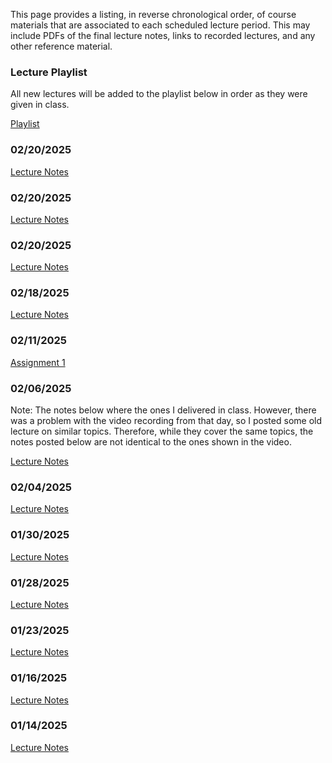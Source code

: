 <!--
.. title: Course Materials
.. slug: index
.. date: 2015-08-25 11:24:22 UTC-05:00
-->

This page provides a listing, in reverse chronological order, of course materials that are associated to
each scheduled lecture period.  This may include PDFs of the final lecture notes, links to recorded lectures, and any other reference material.

### Lecture Playlist

All new lectures will be added to the playlist below in order as they were given in class.


<a href="https://www.youtube.com/playlist?list=PLCnlJOMhMC0MUOWi3-kx6STs1S-2j45qZ" target="blank_">Playlist</a>

### 02/20/2025

[Lecture Notes](/notes/02-28-2025.pdf)

### 02/20/2025

[Lecture Notes](/notes/02-25-2025.pdf)

### 02/20/2025

[Lecture Notes](/notes/02-20-2025.pdf)

### 02/18/2025

[Lecture Notes](/notes/02-18-2025.pdf)

### 02/11/2025

[Assignment 1](/files/assignment1.pdf)


### 02/06/2025

Note:  The notes below where the ones I delivered in class.  However, there was a problem with the video recording from that day, so I posted some old lecture on similar topics.  Therefore, while they cover the same topics, the notes posted below are not identical to the ones shown in the video.

[Lecture Notes](/notes/02-06-2025.pdf)

### 02/04/2025

[Lecture Notes](/notes/02-04-2025.pdf)

### 01/30/2025

[Lecture Notes](/notes/01-30-2025.pdf)

### 01/28/2025

[Lecture Notes](/notes/01-28-2025.pdf)

### 01/23/2025

[Lecture Notes](/notes/01-23-2025.pdf)

### 01/16/2025

[Lecture Notes](/notes/01-16-2025.pdf)

### 01/14/2025

[Lecture Notes](/notes/01-14-2025.pdf)

<!-- ### 12/07/2015 -->
<!---->
<!-- [Drucker-Prager Example (PDF)](/files/Drucker-Prager.pdf) -->
<!---->
<!-- [Drucker-Prager Example (*Mathematica* notebook)](/files/Drucker-Prager.nb) -->
<!---->
<!-- <a href="//nbviewer.ipython.org/github/johnfoster-pge-utexas/PGE383-AdvGeomechanics/blob/master/files/final.ipynb" target="blank_">Final Project</a> -->
<!---->
<!---->
<!-- ### 12/04/2015 -->
<!---->
<!-- [Lecture Notes](/notes/12-04-2015.pdf) -->
<!---->
<!-- <a href="//www.youtube.com/playlist?list=PLyQr4689RR7B8nOMQMmdoUuYNCjhdtgtT">Lecture Recording</a> -->
<!---->
<!-- <a href="//nbviewer.ipython.org/github/johnfoster-pge-utexas/PGE383-AdvGeomechanics/blob/master/files/assignment5_solution.ipynb" target="blank_">Homework Assignment 5 Solution</a> -->
<!---->
<!---->
<!-- ### 12/02/2015 -->
<!---->
<!-- <a href="//www.youtube.com/playlist?list=PLyQr4689RR7DG8dxPXmpC-PeY1EvGNKY8">Lecture Recording</a> -->
<!---->
<!-- [Slides on MPI and mpi4py](/notes/MPI.pdf) -->
<!---->
<!-- [Slides on Trilinos & PyTrilinos](/notes/Trilinos&PytrilinosOverview.pdf) -->
<!---->
<!-- [Slides on Epetra Maps and Vectors](/notes/EpetraMaps&Vectors.pdf) -->
<!---->
<!---->
<!---->
<!-- ### 11/30/2015 -->
<!---->
<!-- [Lecture Notes](/notes/11-30-2015.pdf) -->
<!---->
<!-- <a href="//www.youtube.com/playlist?list=PLyQr4689RR7Cqu7Uk18KUllTpyupMAMG7">Lecture Recording</a> -->
<!---->
<!-- <a href="//htmlpreview.github.io/?https://github.com/kostyfisik/FEA-compare/blob/master/table.html">Comparison of FEA Code Features</a> -->
<!---->
<!---->
<!-- ### 11/23/2015 -->
<!---->
<!-- [Lecture Notes](/notes/11-23-2015.pdf) -->
<!---->
<!-- <a href="//www.youtube.com/playlist?list=PLyQr4689RR7A8UaFfP1w7ziqNQjT6nsRf">Lecture Recording</a> -->
<!---->
<!-- <a href="//nbviewer.ipython.org/github/johnfoster-pge-utexas/PGE383-AdvGeomechanics/blob/master/files/assignment6.ipynb" target="blank_">Homework Assignment 6</a> -->
<!---->
<!---->
<!-- ### 11/18/2015 -->
<!---->
<!-- [Lecture Notes](/notes/11-18-2015.pdf) -->
<!---->
<!-- <a href="//www.youtube.com/playlist?list=PLyQr4689RR7AunzczSijwfAl4bDQHiElg">Lecture Recording</a> -->
<!---->
<!---->
<!-- ### 11/16/2015 -->
<!---->
<!-- [Lecture Notes](/notes/11-16-2015.pdf) -->
<!---->
<!-- [Plasticity Example (PDF)](/notes/NonlinearFEA_RateForm.pdf) -->
<!---->
<!-- [Plasticity Example (*Mathematica* notebook)](/notes/NonlinearFEA_RateForm.nb) -->
<!---->
<!-- <a href="//www.youtube.com/playlist?list=PLyQr4689RR7AD363goxVeUHwguagNXpab">Lecture Recording</a> -->
<!---->
<!---->
<!-- ### 11/13/2015 -->
<!---->
<!-- [Lecture Notes](/notes/11-13-2015.pdf) -->
<!---->
<!-- <a href="//www.youtube.com/playlist?list=PLyQr4689RR7DHq5BNSPPeKG08E2QFtoiU">Lecture Recording</a> -->
<!---->
<!---->
<!-- ### 11/11/2015 -->
<!---->
<!-- [Lecture Notes](/notes/11-11-2015.pdf) -->
<!---->
<!-- <a href="//www.youtube.com/playlist?list=PLyQr4689RR7DWafi5TPs_oCjEvdhP5y9b">Lecture Recording</a> -->
<!---->
<!-- <a href="//nbviewer.ipython.org/github/johnfoster-pge-utexas/PGE383-AdvGeomechanics/blob/master/files/assignment5.ipynb" target="blank_">Homework Assignment 5</a> -->
<!---->
<!---->
<!-- ### 11/09/2015 -->
<!---->
<!-- [Lecture Notes](/notes/11-09-2015.pdf) -->
<!---->
<!-- <a href="//www.youtube.com/playlist?list=PLyQr4689RR7BzHZLLsrCn-FAXok8EA8GV">Lecture Recording</a> -->
<!---->
<!-- <a href="http://nbviewer.ipython.org/github/johnfoster-pge-utexas/PGE383-AdvGeomechanics/blob/master/files/assignment4_solution.ipynb" target="blank_">Homework Assignment 4 Solution</a> -->
<!---->
<!---->
<!-- ### 11/06/2015 -->
<!---->
<!-- [Lecture Notes](/notes/11-06-2015.pdf) -->
<!---->
<!-- <a href="//www.youtube.com/playlist?list=PLyQr4689RR7A1BDiZuYnwimExGUSVX7nV">Lecture Recording</a> -->
<!---->
<!---->
<!-- ### 11/04/2015 -->
<!---->
<!-- [Lecture Notes](/notes/11-04-2015.pdf) -->
<!---->
<!-- <a href="//www.youtube.com/playlist?list=PLyQr4689RR7BW4atfowtDrZUrB9PD9AJp">Lecture Recording</a> -->
<!---->
<!---->
<!-- ### 11/02/2015 -->
<!---->
<!-- [Lecture Notes](/notes/11-02-2015.pdf) -->
<!---->
<!-- <a href="//www.youtube.com/playlist?list=PLyQr4689RR7CcxKxl-b9gWUCqIqMaOHrN">Lecture Recording</a> -->
<!---->
<!-- <a href="http://nbviewer.ipython.org/github/johnfoster-pge-utexas/PGE383-AdvGeomechanics/blob/master/files/assignment3_solution.ipynb" target="blank_">Homework Assignment 3 Solution</a> -->
<!---->
<!---->
<!-- ### 10/30/2015 -->
<!---->
<!-- [Lecture Notes](/notes/10-30-2015.pdf) -->
<!---->
<!-- <a href="//www.youtube.com/playlist?list=PLyQr4689RR7Dpb7BsCZvh1Z_HYy2--bGO">Lecture Recording</a> -->
<!---->
<!-- [Plane Elasticity Stiffness Matrix Example](https://youtu.be/HWup6NiYop4?list=PLyQr4689RR7DIKTWX12cVIfnu9erVRkHE) -->
<!---->
<!-- [Homework Assignment 4](/files/assignment4.pdf) -- Due Friday, November, 6, 2015 -->
<!---->
<!---->
<!-- ### 10/28/2015 -->
<!---->
<!-- [Lecture Notes](/notes/10-28-2015.pdf) -->
<!---->
<!-- <a href="//www.youtube.com/playlist?list=PLyQr4689RR7A5rjmftfmtHeKFcaVRguHf">Lecture Recording</a> -->
<!---->
<!---->
<!-- ### 10/26/2015 -->
<!---->
<!-- [Lecture Notes](/notes/10-26-2015.pdf) -->
<!---->
<!-- <a href="//www.youtube.com/playlist?list=PLyQr4689RR7Dv9SXUldd-MUaHFUglLGZC">Lecture Recording</a> -->
<!---->
<!---->
<!-- ### 10/23/2015 -->
<!---->
<!-- [Lecture Notes](/notes/10-23-2015.pdf) -->
<!---->
<!-- <a href="//www.youtube.com/playlist?list=PLyQr4689RR7ATlifYy4aLm2EkZKfCqfw1">Lecture Recording</a> -->
<!---->
<!---->
<!-- ### 10/21/2015 -->
<!---->
<!-- [Lecture Notes](/notes/10-21-2015.pdf) -->
<!---->
<!-- <a href="//www.youtube.com/playlist?list=PLyQr4689RR7BkSVds3TPPjJr_EG3CkcVH">Lecture Recording</a> -->
<!---->
<!---->
<!-- ### 10/19/2015 -->
<!---->
<!-- [Lecture Notes](/notes/10-19-2015.pdf) -->
<!---->
<!-- <a href="//youtu.be/Wgv7AWDFeuQ?list=PLyQr4689RR7AaxCNPTZ5CRb-LEgHbD6AZ">Lecture Recording</a> -->
<!---->
<!---->
<!-- ### 10/14/2015 -->
<!---->
<!-- [Lecture Notes](/notes/10-14-2015.pdf) -->
<!---->
<!-- <a href="//www.youtube.com/playlist?list=PLyQr4689RR7AYmhtC4F6NsCqilNa1DCko">Lecture Recording</a> -->
<!---->
<!---->
<!-- ### 10/12/2015 -->
<!---->
<!-- [Homework Assignment 3](/files/assignment3.pdf) -- Due Friday, October, 30, 2015 -->
<!---->
<!-- [Lecture Notes](/notes/10-12-2015.pdf) -->
<!---->
<!-- <a href="//www.youtube.com/playlist?list=PLyQr4689RR7AIKmYR1rc8uM_fCHrrm4cu">Lecture Recording</a> -->
<!---->
<!---->
<!-- ### 10/09/2015 -->
<!---->
<!-- [Lecture Notes](/notes/10-09-2015.pdf) -->
<!---->
<!-- <a href="//www.youtube.com/playlist?list=PLyQr4689RR7B7uKvUsDn-B3COuailXpaf">Lecture Recording</a> -->
<!---->
<!---->
<!---->
<!-- ### 10/07/2015 -->
<!---->
<!-- [Lecture Notes](/notes/10-07-2015.pdf) -->
<!---->
<!-- <a href="//www.youtube.com/playlist?list=PLyQr4689RR7DsG2y6ucGqrpwTzvKFJ32A">Lecture Recording</a> -->
<!---->
<!-- <a href="//www.youtube.com/watch?v=x7jSGYv7bWo">Introduction to the Calculus of Variations</a> -->
<!---->
<!---->
<!---->
<!-- ### 10/04/2015 -->
<!---->
<!-- <a href="//nbviewer.ipython.org/github/johnfoster-pge-utexas/PGE383-AdvGeomechanics/blob/master/files/MidtermExamSolution.ipynb" target="blank_">Midterm Exam Solution</a> -->
<!---->
<!-- [Lecture Notes](/notes/10-05-2015.pdf) -->
<!---->
<!-- <a href="//www.youtube.com/playlist?list=PLyQr4689RR7D6tT7JboS0moGuRZG7k-CK">Lecture Recording</a> -->
<!---->
<!---->
<!-- ### 10/02/2015 -->
<!---->
<!-- [Lecture Notes](/notes/10-02-2015.pdf) -->
<!---->
<!-- <a href="//www.youtube.com/playlist?list=PLyQr4689RR7ApyU31yRYrmmTk2kKZ5cuL">Lecture Recording</a> -->
<!---->
<!-- <a href="//nbviewer.ipython.org/github/johnfoster-pge-utexas/PGE383-AdvGeomechanics/blob/master/files/assignment2_solution.ipynb" target="blank_">Homework 2 Solution</a> -->
<!---->
<!---->
<!-- ### 09/30/2015 -->
<!---->
<!-- [Lecture Notes](/notes/09-30-2015.pdf) -->
<!---->
<!-- <a href="//www.youtube.com/playlist?list=PLyQr4689RR7BTzQn-fC9EHyg2n7DiWKaG">Lecture Recording</a> -->
<!---->
<!-- ### 09/28/2015 -->
<!---->
<!-- [Lecture Notes](/notes/09-28-2015.pdf) -->
<!---->
<!-- <a href="//www.youtube.com/playlist?list=PLyQr4689RR7CwWhieNioR3S3g7Z-Wq1-n">Lecture Recording</a> -->
<!---->
<!---->
<!-- ### 09/25/2015 -->
<!---->
<!-- [Lecture Notes](/notes/09-25-2015.pdf) -->
<!---->
<!-- <a href="//www.youtube.com/playlist?list=PLyQr4689RR7CMJQACOJmvIr9OF4FnKTFG">Lecture Recording</a> -->
<!---->
<!---->
<!-- ### 09/23/2015 -->
<!---->
<!-- [Lecture Notes](/notes/09-23-2015.pdf) -->
<!---->
<!-- <a href="//www.youtube.com/playlist?list=PLyQr4689RR7CQaEEpu_6xOWtGRs_Pbg--">Lecture Recording</a> -->
<!---->
<!-- <a href="//nbviewer.ipython.org/github/johnfoster-pge-utexas/PGE383-AdvGeomechanics/blob/master/files/assignment1_solution.ipynb" target="blank_">Homework 1 Solution</a> -->
<!---->
<!---->
<!-- ### 09/21/2015 -->
<!---->
<!-- [Homework Assignment 2](/files/assignment2.pdf) -- Due Monday, September 28, 2015 -->
<!---->
<!-- [Lecture Notes](/notes/09-21-2015.pdf) -->
<!---->
<!-- <a href="//www.youtube.com/playlist?list=PLyQr4689RR7C1fyhARCChCMsJVlneDVee">Lecture Recording</a> -->
<!---->
<!---->
<!-- ### 09/18/2015 -->
<!---->
<!-- [Lecture Notes](/notes/09-18-2015.pdf) -->
<!---->
<!-- <a href="//www.youtube.com/playlist?list=PLyQr4689RR7AwE5EN1DkaQ0nUCCbai54B">Lecture Recording</a> -->
<!---->
<!---->
<!-- ### 09/16/2015 -->
<!---->
<!-- [Lecture Notes](/notes/09-16-2015.pdf) -->
<!---->
<!-- <a href="//www.youtube.com/playlist?list=PLyQr4689RR7DLIwRt0ru4LtteCyETdCq3">Lecture Recording</a> -->
<!---->
<!---->
<!-- ### 09/14/2015 -->
<!---->
<!-- [Lecture Notes](/notes/09-14-2015.pdf) -->
<!---->
<!-- <a href="//www.youtube.com/playlist?list=PLyQr4689RR7B3UjxS67uknCSfCZmo1eZF">Lecture Recording</a> -->
<!---->
<!---->
<!-- ### 09/11/2015 -->
<!---->
<!-- [Lecture Notes](/notes/09-11-2015.pdf) -->
<!---->
<!-- <a href="//www.youtube.com/playlist?list=PLyQr4689RR7BwBLXb2uotDT_Z3pm6uid0">Lecture Recording</a> -->
<!---->
<!---->
<!-- ### 09/09/2015 -->
<!---->
<!-- [Lecture Notes](/notes/09-09-2015.pdf) -->
<!---->
<!-- <a href="//www.youtube.com/playlist?list=PLyQr4689RR7AjIdbITF5gf4_DeD4RYqDU">Lecture Recording</a> -->
<!---->
<!---->
<!-- ### 09/07/2015 -->
<!---->
<!-- [Lecture Notes](/notes/09-07-2015.pdf) -->
<!---->
<!-- <a href="//www.youtube.com/playlist?list=PLyQr4689RR7ATbRrTifIldjYN33Z5OogD">Lecture Recording</a> -->
<!---->
<!---->
<!-- ### 09/04/2015 -->
<!---->
<!-- [Homework Assignment 1](/files/assignment1.pdf) -- Due Monday, September 21, 2015 -->
<!---->
<!-- [Lecture Notes](/notes/09-04-2015.pdf) -->
<!---->
<!-- <a href="//www.youtube.com/playlist?list=PLyQr4689RR7AdUwQoDIL5ltmYj2QdwLsW">Lecture Recording</a> -->
<!---->
<!---->
<!-- ### 09/02/2015 -->
<!---->
<!-- [Lecture Notes](/notes/09-02-2015.pdf) -->
<!---->
<!-- <a href="//www.youtube.com/playlist?list=PLyQr4689RR7ArAzZRZ7pN5X-XKGHsi0js">Lecture Recording</a> -->
<!---->
<!---->
<!-- ### 08/31/2015 -->
<!---->
<!-- [Lecture Notes](/notes/08-31-2015.pdf) -->
<!---->
<!-- <a href="//www.youtube.com/playlist?list=PLyQr4689RR7DL47yns8WDIPi6rPvu7DgQ">Lecture Recording</a> -->
<!---->
<!---->
<!-- ### 08/28/2015 -->
<!---->
<!-- [Lecture Notes](/notes/08-28-2015.pdf) -->
<!---->
<!-- <a href="//www.youtube.com/playlist?list=PLyQr4689RR7CAHpEaI5nIY7fMi0i5RT8o">Lecture Recording</a> -->
<!---->
<!---->
<!-- ### 08/26/2015 -->
<!---->
<!-- [Lecture Notes](/notes/08-26-2015.pdf) -->
<!---->
<!-- <a href="//www.youtube.com/playlist?list=PLyQr4689RR7AijLdow6wOvk06bxIkaME3">Lecture Recording</a> -->



